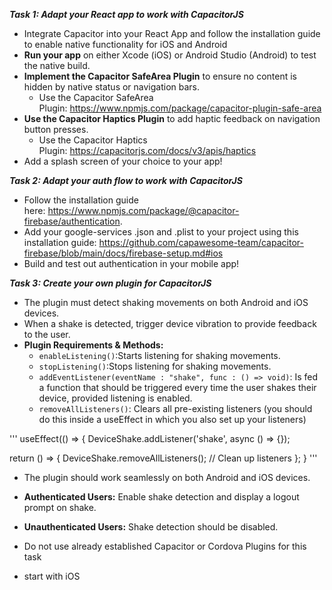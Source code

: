 ***Task 1: Adapt your React app to work with CapacitorJS***

- Integrate Capacitor into your React App and follow the installation guide to enable native functionality for iOS and Android
- **Run your app** on either Xcode (iOS) or Android Studio (Android) to test the native build.
- **Implement the Capacitor SafeArea Plugin** to ensure no content is hidden by native status or navigation bars.
    - Use the Capacitor SafeArea Plugin: https://www.npmjs.com/package/capacitor-plugin-safe-area
- **Use the Capacitor Haptics Plugin** to add haptic feedback on navigation button presses.
    - Use the Capacitor Haptics Plugin: https://capacitorjs.com/docs/v3/apis/haptics
- Add a splash screen of your choice to your app!

***Task 2: Adapt your auth flow to work with CapacitorJS***

- Follow the installation guide here: https://www.npmjs.com/package/@capacitor-firebase/authentication.
- Add your google-services .json and .plist to your project using this installation guide: https://github.com/capawesome-team/capacitor-firebase/blob/main/docs/firebase-setup.md#ios
- Build and test out authentication in your mobile app!

***Task 3: Create your own plugin for CapacitorJS***

- The plugin must detect shaking movements on both Android and iOS devices.
- When a shake is detected, trigger device vibration to provide feedback to the user.
- **Plugin Requirements & Methods:**
    - `enableListening()`:Starts listening for shaking movements.
    - `stopListening()`:Stops listening for shaking movements.
    - `addEventListener(eventName : "shake", func : () => void)`: Is fed a function that should be triggered every time the user shakes their device, provided listening is enabled.
    - `removeAllListeners()`: Clears all pre-existing listeners (you should do this inside a useEffect in which you also set up your listeners)

'''
    useEffect(() => {
  DeviceShake.addListener('shake', async () => {});

  return () => {
    DeviceShake.removeAllListeners(); // Clean up listeners
  };
}
'''

- The plugin should work seamlessly on both Android and iOS devices.
- **Authenticated Users:** Enable shake detection and display a logout prompt on shake.
- **Unauthenticated Users:** Shake detection should be disabled.
- Do not use already established Capacitor or Cordova Plugins for this task

- start with iOS